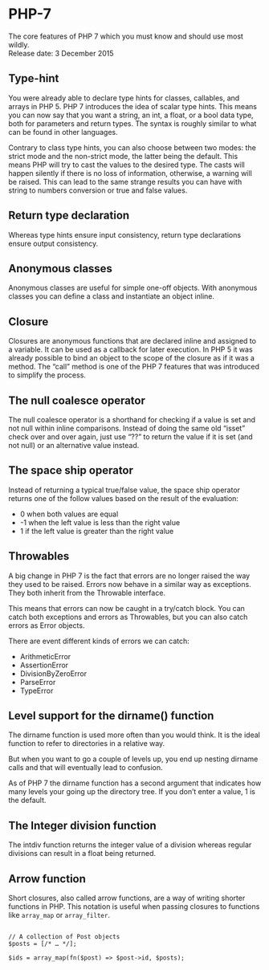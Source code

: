# PHP-7
The core features of PHP 7 which you must know and should use most wildly.<br>
Release date: 3 December 2015

## Type-hint
You were already able to declare type hints for classes, callables, and arrays in PHP 5. PHP 7 introduces the idea of scalar type hints. This means you can now say that you want a string, an int, a float, or a bool data type, both for parameters and return types. The syntax is roughly similar to what can be found in other languages.

Contrary to class type hints, you can also choose between two modes: the strict mode and the non-strict mode, the latter being the default. This means PHP will try to cast the values to the desired type. The casts will happen silently if there is no loss of information, otherwise, a warning will be raised. This can lead to the same strange results you can have with string to numbers conversion or true and false values.

## Return type declaration
Whereas type hints ensure input consistency, return type declarations ensure output consistency.

## Anonymous classes
Anonymous classes are useful for simple one-off objects. With anonymous classes you can define a class and instantiate an object inline.

## Closure
Closures are anonymous functions that are declared inline and assigned to a variable. It can be used as a callback for later execution. In PHP 5 it was already possible to bind an object to the scope of the closure as if it was a method.
The “call” method is one of the PHP 7 features that was introduced to simplify the process.

## The null coalesce operator
The null coalesce operator is a shorthand for checking if a value is set and not null within inline comparisons. Instead of doing the same old “isset” check over and over again, just use “??” to return the value if it is set (and not null) or an alternative value instead.

## The space ship operator
Instead of returning a typical true/false value, the space ship operator returns one of the follow values based on the result of the evaluation:<br>

- 0 when both values are equal
- -1 when the left value is less than the right value
- 1 if the left value is greater than the right value

## Throwables
A big change in PHP 7 is the fact that errors are no longer raised the way they used to be raised. Errors now behave in a similar way as exceptions. They both inherit from the Throwable interface.

This means that errors can now be caught in a try/catch block. You can catch both exceptions and errors as Throwables, but you can also catch errors as Error objects.

There are event different kinds of errors we can catch:<br>

- ArithmeticError
- AssertionError
- DivisionByZeroError
- ParseError
- TypeError

## Level support for the dirname() function

The dirname function is used more often than you would think. It is the ideal function to refer to directories in a relative way.

But when you want to go a couple of levels up, you end up nesting dirname calls and that will eventually lead to confusion.

As of PHP 7 the dirname function has a second argument that indicates how many levels your going up the directory tree. If you don’t enter a value, 1 is the default.

## The Integer division function

The intdiv function returns the integer value of a division whereas regular divisions can result in a float being returned.

## Arrow function
Short closures, also called arrow functions, are a way of writing shorter functions in PHP. This notation is useful when passing closures to functions like ```array_map``` or ```array_filter```.

```

// A collection of Post objects
$posts = [/* … */];

$ids = array_map(fn($post) => $post->id, $posts);

```











